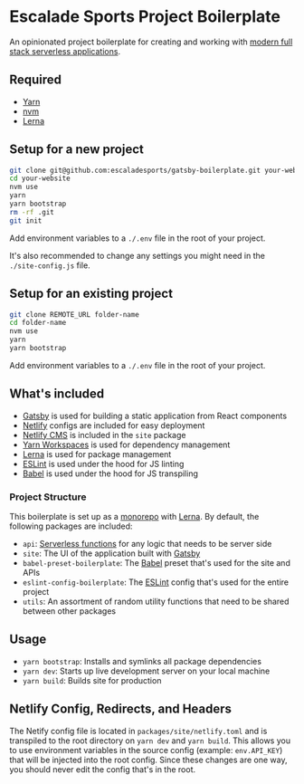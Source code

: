 # Escalade Sports Project Boilerplate

An opinionated project boilerplate for creating and working with [modern full stack serverless applications](https://jamstack.org/).

## Required

- [Yarn](https://yarnpkg.com/)
- [nvm](https://github.com/creationix/nvm)
- [Lerna](https://lerna.js.org/)

## Setup for a new project

```bash
git clone git@github.com:escaladesports/gatsby-boilerplate.git your-website
cd your-website
nvm use
yarn
yarn bootstrap
rm -rf .git
git init
```

Add environment variables to a `./.env` file in the root of your project.

It's also recommended to change any settings you might need in the `./site-config.js` file.

## Setup for an existing project

```bash
git clone REMOTE_URL folder-name
cd folder-name
nvm use
yarn
yarn bootstrap
```

Add environment variables to a `./.env` file in the root of your project.

## What's included

- [Gatsby](https://www.gatsbyjs.org/docs/) is used for building a static application from React components
- [Netlify](https://www.netlify.com/docs/) configs are included for easy deployment
- [Netlify CMS](https://www.netlifycms.org/docs/intro/) is included in the `site` package
- [Yarn Workspaces](https://yarnpkg.com/lang/en/docs/workspaces/) is used for dependency management
- [Lerna](https://lerna.js.org/) is used for package management
- [ESLint](https://eslint.org/docs/user-guide/) is used under the hood for JS linting
- [Babel](https://babeljs.io/docs/en/) is used under the hood for JS transpiling

### Project Structure

This boilerplate is set up as a [monorepo](https://github.com/babel/babel/blob/master/doc/design/monorepo.md) with [Lerna](https://github.com/lerna/lerna). By default, the following packages are included:

- `api`: [Serverless functions](https://www.netlify.com/docs/functions/) for any logic that needs to be server side
- `site`: The UI of the application built with [Gatsby](https://www.gatsbyjs.org/)
- `babel-preset-boilerplate`: The [Babel](https://babeljs.io/) preset that's used for the site and APIs
- `eslint-config-boilerplate`: The [ESLint](https://eslint.org/) config that's used for the entire project
- `utils`: An assortment of random utility functions that need to be shared between other packages

## Usage

- `yarn bootstrap`: Installs and symlinks all package dependencies
- `yarn dev`: Starts up live development server on your local machine
- `yarn build`: Builds site for production

## Netlify Config, Redirects, and Headers

The Netify config file is located in `packages/site/netlify.toml` and is transpiled to the root directory on `yarn dev` and `yarn build`. This allows you to use environment variables in the source config (example: `env.API_KEY`) that will be injected into the root config. Since these changes are one way, you should never edit the config that's in the root.
